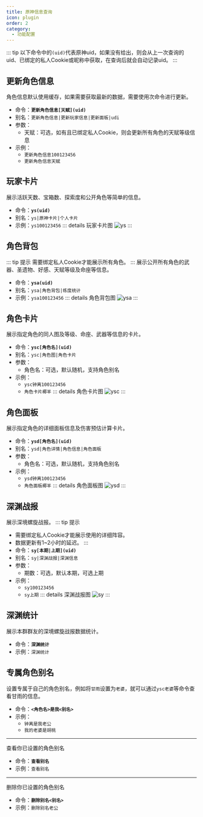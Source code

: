 ```yaml
---
title: 原神信息查询
icon: plugin
order: 2
category:
  - 功能配置
---
```

::: tip
以下命令中的`(uid)`代表原神uid，如果没有给出，则会从上一次查询的uid、已绑定的私人Cookie或昵称中获取，在查询后就会自动记录uid。
:::

## 更新角色信息
角色信息默认使用缓存，如果需要获取最新的数据，需要使用次命令进行更新。
- 命令：**`更新角色信息[天赋](uid)`**
- 别名：`更新角色信息|更新玩家信息|更新面板|udi`
- 参数：
  - 天赋：可选，如有且已绑定私人Cookie，则会更新所有角色的天赋等级信息
- 示例：
  - `更新角色信息100123456`
  - `更新角色信息天赋`


## 玩家卡片
展示活跃天数、宝箱数、探索度和公开角色等简单的信息。
- 命令：**`ys(uid)`**
- 别名：`ys|原神卡片|个人卡片`
- 示例：`ys100123456`
::: details 玩家卡片图
![ys](https://static.cherishmoon.fun/LittlePaimon/readme/new/ys.jpg)
:::

## 角色背包
::: tip 提示
需要绑定私人Cookie才能展示所有角色。
:::
展示公开所有角色的武器、圣遗物、好感、天赋等级及命座等信息。
- 命令：**`ysa(uid)`**
- 别名：`ysa|角色背包|练度统计`
- 示例：`ysa100123456`
::: details 角色背包图
![ysa](https://static.cherishmoon.fun/LittlePaimon/readme/new/ysa.jpg)
:::

## 角色卡片
展示指定角色的同人图及等级、命座、武器等信息的卡片。
- 命令：**`ysc[角色名](uid)`**
- 别名：`ysc|角色图|角色卡片`
- 参数：
  - 角色名：可选，默认随机，支持角色别名
- 示例：
  - `ysc钟离100123456`
  - `角色卡片椰羊`
::: details 角色卡片图
![ysc](https://static.cherishmoon.fun/LittlePaimon/readme/new/ysc.jpg)
:::

## 角色面板
展示指定角色的详细面板信息及伤害预估计算卡片。
- 命令：**`ysd[角色名](uid)`**
- 别名：`ysd|角色详情|角色信息|角色面板`
- 参数：
    - 角色名：可选，默认随机，支持角色别名
- 示例：
    - `ysd钟离100123456`
    - `角色面板椰羊`
::: details 角色面板图
![ysd](https://static.cherishmoon.fun/LittlePaimon/readme/new/ysd.jpg)
:::

## 深渊战报
展示深境螺旋战报。
::: tip 提示
- 需要绑定私人Cookie才能展示使用的详细阵容。
- 数据更新有1~2小时的延迟。
:::
- 命令：**`sy[本期|上期](uid)`**
- 别名：`sy|深渊战报|深渊信息`
- 参数：
  - 期数：可选，默认本期，可选上期
- 示例：
  - `sy100123456`
  - `sy上期`
::: details 深渊战报图
![sy](https://static.cherishmoon.fun/LittlePaimon/readme/new/sy.jpg)
:::

## 深渊统计
展示本群群友的深境螺旋战报数据统计。
- 命令：**`深渊统计`**
- 示例：`深渊统计`

## 专属角色别名
设置专属于自己的角色别名，例如将`甘雨`设置为`老婆`，就可以通过`ysc老婆`等命令查看甘雨的信息。
 - 命令：**`<角色名>是我<别名>`**
 - 示例：
   - `钟离是我老公`
   - `我的老婆是胡桃`
---
查看你已设置的角色别名
- 命令：**`查看别名`**
- 示例：`查看别名`
---
删除你已设置的角色别名
- 命令：**`删除别名<别名>`**
- 示例：`删除别名老公`